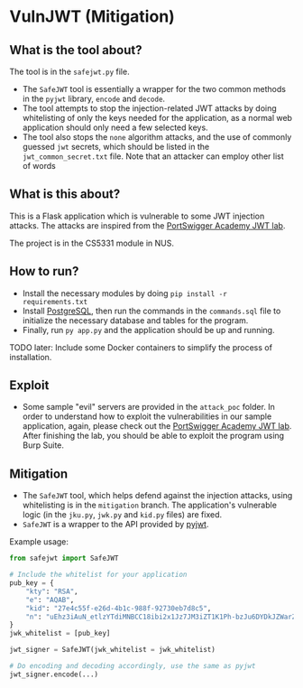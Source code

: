 # VulnJWT (Mitigation)

## What is the tool about?

The tool is in the `safejwt.py` file. 

- The `SafeJWT` tool is essentially a wrapper for the two common methods in the `pyjwt` library, `encode` and `decode`. 
- The tool attempts to stop the injection-related JWT attacks by doing whitelisting of only the keys needed for the application, as a normal web application should only need a few selected keys.
- The tool also stops the `none` algorithm attacks, and the use of commonly guessed `jwt` secrets, which should be listed in the `jwt_common_secret.txt` file. Note that an attacker can employ other list of words 

## What is this about?

This is a Flask application which is vulnerable to some JWT injection attacks. The attacks are inspired from the [PortSwigger Academy JWT lab](https://portswigger.net/web-security/jwt).

The project is in the CS5331 module in NUS.

## How to run?
- Install the necessary modules by doing `pip install -r requirements.txt`
- Install [PostgreSQL](https://www.postgresql.org/download/), then run the commands in the `commands.sql` file to initialize the necessary database and tables for the program.
- Finally, run `py app.py` and the application should be up and running.

TODO later: Include some Docker containers to simplify the process of installation.

## Exploit
- Some sample "evil" servers are provided in the `attack_poc` folder. In order to understand how to exploit the vulnerabilities in our sample application, again, please check out the [PortSwigger Academy JWT lab](https://portswigger.net/web-security/jwt). After finishing the lab, you should be able to exploit the program using Burp Suite.

## Mitigation

- The `SafeJWT` tool, which helps defend against the injection attacks, using whitelisting is in the `mitigation` branch. The application's vulnerable logic (in the `jku.py`, `jwk.py` and `kid.py` files) are fixed.
- `SafeJWT` is a wrapper to the API provided by [pyjwt](https://github.com/jpadilla/pyjwt).

Example usage:

```python
from safejwt import SafeJWT

# Include the whitelist for your application
pub_key = {
    "kty": "RSA",
    "e": "AQAB",
    "kid": "27e4c55f-e26d-4b1c-988f-92730eb7d8c5",
    "n": "uEhz3iAuN_etlzYTdiMNBCC18ibi2x1Jz7JM3iZT1K1Ph-bzJu6DYDkJZWarZ4fGenMIZHx8zae-xULE2IEfCuXoGeBiExLLGSD-mJQ5vmjdeajuo0V9dQMvElnvYgxc4AIheJPOqmJVA3DMAUJcXMzbLnWh3MWMDUNTqcFK4zihGPmTkk9luJLqE5LNADclweORq-vqHKOC3vKE_r4AQWKp7T2y2HoW7Q8pMJ8tq3md1yIO5Pi1EJvfJ0U-iJQmAOXy3ePvVE0Lh-uo_YfqW4NoMSVBlyfuY8AARmLGFlWOoOgp1jV0gICDwwTQDZ5tVueDtN_G-TigKrVT_Y1Z2Q"
}
jwk_whitelist = [pub_key]

jwt_signer = SafeJWT(jwk_whitelist = jwk_whitelist)

# Do encoding and decoding accordingly, use the same as pyjwt
jwt_signer.encode(...)
```


